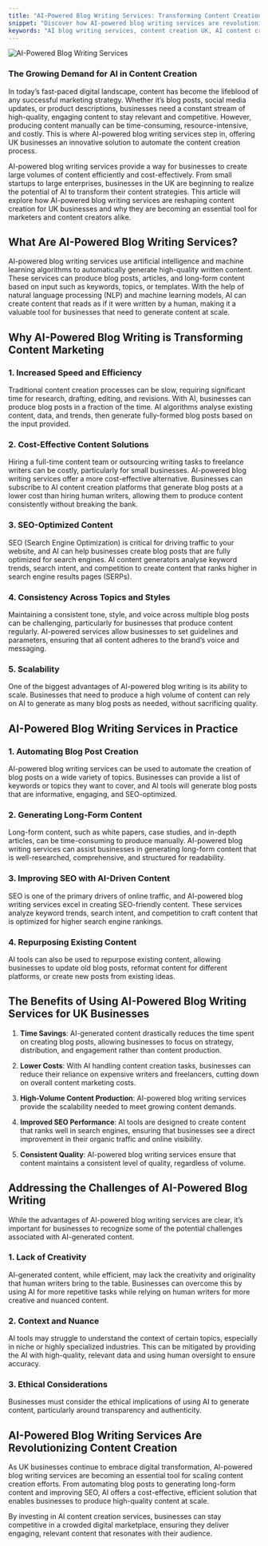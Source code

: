 ```yaml
---
title: "AI-Powered Blog Writing Services: Transforming Content Creation for UK Businesses"
snippet: "Discover how AI-powered blog writing services are revolutionizing content creation for businesses in the UK, making content production faster, cost-effective, and scalable."
keywords: "AI blog writing services, content creation UK, AI content creation, blog automation, SEO with AI, AI-powered content marketing"
---
```


![AI-Powered Blog Writing Services](/images/ai-blog-writing-services.jpg "AI-Powered Blog Writing Services")

### The Growing Demand for AI in Content Creation

In today’s fast-paced digital landscape, content has become the lifeblood of any successful marketing strategy. Whether it’s blog posts, social media updates, or product descriptions, businesses need a constant stream of high-quality, engaging content to stay relevant and competitive. However, producing content manually can be time-consuming, resource-intensive, and costly. This is where AI-powered blog writing services step in, offering UK businesses an innovative solution to automate the content creation process.

AI-powered blog writing services provide a way for businesses to create large volumes of content efficiently and cost-effectively. From small startups to large enterprises, businesses in the UK are beginning to realize the potential of AI to transform their content strategies. This article will explore how AI-powered blog writing services are reshaping content creation for UK businesses and why they are becoming an essential tool for marketers and content creators alike.

## What Are AI-Powered Blog Writing Services?

AI-powered blog writing services use artificial intelligence and machine learning algorithms to automatically generate high-quality written content. These services can produce blog posts, articles, and long-form content based on input such as keywords, topics, or templates. With the help of natural language processing (NLP) and machine learning models, AI can create content that reads as if it were written by a human, making it a valuable tool for businesses that need to generate content at scale.

## Why AI-Powered Blog Writing is Transforming Content Marketing

### 1. Increased Speed and Efficiency

Traditional content creation processes can be slow, requiring significant time for research, drafting, editing, and revisions. With AI, businesses can produce blog posts in a fraction of the time. AI algorithms analyse existing content, data, and trends, then generate fully-formed blog posts based on the input provided.

### 2. Cost-Effective Content Solutions

Hiring a full-time content team or outsourcing writing tasks to freelance writers can be costly, particularly for small businesses. AI-powered blog writing services offer a more cost-effective alternative. Businesses can subscribe to AI content creation platforms that generate blog posts at a lower cost than hiring human writers, allowing them to produce content consistently without breaking the bank.

### 3. SEO-Optimized Content

SEO (Search Engine Optimization) is critical for driving traffic to your website, and AI can help businesses create blog posts that are fully optimized for search engines. AI content generators analyse keyword trends, search intent, and competition to create content that ranks higher in search engine results pages (SERPs).

### 4. Consistency Across Topics and Styles

Maintaining a consistent tone, style, and voice across multiple blog posts can be challenging, particularly for businesses that produce content regularly. AI-powered services allow businesses to set guidelines and parameters, ensuring that all content adheres to the brand’s voice and messaging.

### 5. Scalability

One of the biggest advantages of AI-powered blog writing is its ability to scale. Businesses that need to produce a high volume of content can rely on AI to generate as many blog posts as needed, without sacrificing quality.

## AI-Powered Blog Writing Services in Practice

### 1. Automating Blog Post Creation

AI-powered blog writing services can be used to automate the creation of blog posts on a wide variety of topics. Businesses can provide a list of keywords or topics they want to cover, and AI tools will generate blog posts that are informative, engaging, and SEO-optimized.

### 2. Generating Long-Form Content

Long-form content, such as white papers, case studies, and in-depth articles, can be time-consuming to produce manually. AI-powered blog writing services can assist businesses in generating long-form content that is well-researched, comprehensive, and structured for readability.

### 3. Improving SEO with AI-Driven Content

SEO is one of the primary drivers of online traffic, and AI-powered blog writing services excel in creating SEO-friendly content. These services analyze keyword trends, search intent, and competition to craft content that is optimized for higher search engine rankings.

### 4. Repurposing Existing Content

AI tools can also be used to repurpose existing content, allowing businesses to update old blog posts, reformat content for different platforms, or create new posts from existing ideas.

## The Benefits of Using AI-Powered Blog Writing Services for UK Businesses

1. **Time Savings**: AI-generated content drastically reduces the time spent on creating blog posts, allowing businesses to focus on strategy, distribution, and engagement rather than content production.

2. **Lower Costs**: With AI handling content creation tasks, businesses can reduce their reliance on expensive writers and freelancers, cutting down on overall content marketing costs.

3. **High-Volume Content Production**: AI-powered blog writing services provide the scalability needed to meet growing content demands.

4. **Improved SEO Performance**: AI tools are designed to create content that ranks well in search engines, ensuring that businesses see a direct improvement in their organic traffic and online visibility.

5. **Consistent Quality**: AI-powered blog writing services ensure that content maintains a consistent level of quality, regardless of volume.

## Addressing the Challenges of AI-Powered Blog Writing

While the advantages of AI-powered blog writing services are clear, it’s important for businesses to recognize some of the potential challenges associated with AI-generated content.

### 1. Lack of Creativity

AI-generated content, while efficient, may lack the creativity and originality that human writers bring to the table. Businesses can overcome this by using AI for more repetitive tasks while relying on human writers for more creative and nuanced content.

### 2. Context and Nuance

AI tools may struggle to understand the context of certain topics, especially in niche or highly specialized industries. This can be mitigated by providing the AI with high-quality, relevant data and using human oversight to ensure accuracy.

### 3. Ethical Considerations

Businesses must consider the ethical implications of using AI to generate content, particularly around transparency and authenticity.

## AI-Powered Blog Writing Services Are Revolutionizing Content Creation

As UK businesses continue to embrace digital transformation, AI-powered blog writing services are becoming an essential tool for scaling content creation efforts. From automating blog posts to generating long-form content and improving SEO, AI offers a cost-effective, efficient solution that enables businesses to produce high-quality content at scale.

By investing in AI content creation services, businesses can stay competitive in a crowded digital marketplace, ensuring they deliver engaging, relevant content that resonates with their audience.
